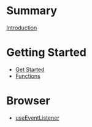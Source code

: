 # Summary

[Introduction]()

# Getting Started

- [Get Started](getting_started/get_started.md)
- [Functions](getting_started/functions.md)

# Browser

- [useEventListener](browser/use_event_listener.md)

